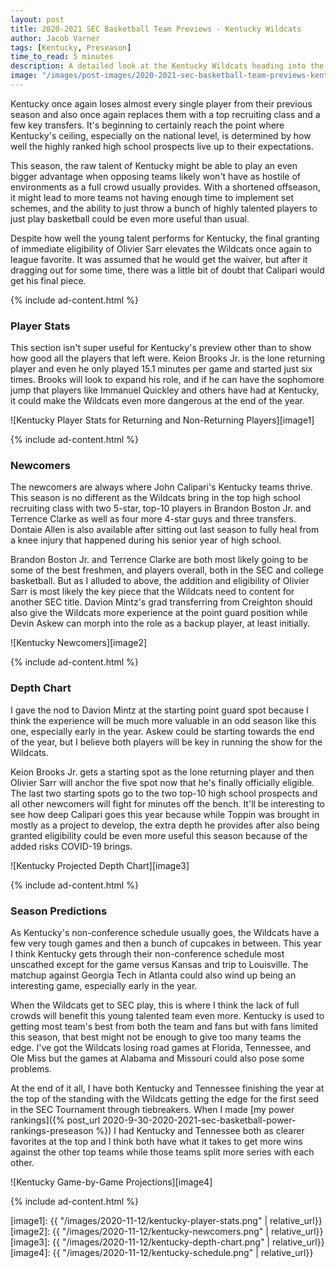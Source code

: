 ```yaml
---
layout: post
title: 2020-2021 SEC Basketball Team Previews - Kentucky Wildcats
author: Jacob Varner
tags: [Kentucky, Preseason]
time_to_read: 5 minutes
description: A detailed look at the Kentucky Wildcats heading into the 2020-2021 college basketball season including game-by-game predictions, a statistical team overview, newcomers, and a projected depth chart.
image: "/images/post-images/2020-2021-sec-basketball-team-previews-kentucky-wildcats.png"
---
```


Kentucky once again loses almost every single player from their previous season and also once again replaces them with a top recruiting class and a few key transfers. It's beginning to certainly reach the point where Kentucky's ceiling, especially on the national level, is determined by how well the highly ranked high school prospects live up to their expectations.

This season, the raw talent of Kentucky might be able to play an even bigger advantage when opposing teams likely won't have as hostile of environments as a full crowd usually provides. With a shortened offseason, it might lead to more teams not having enough time to implement set schemes, and the ability to just throw a bunch of highly talented players to just play basketball could be even more useful than usual.

Despite how well the young talent performs for Kentucky, the final granting of immediate eligibility of Olivier Sarr elevates the Wildcats once again to league favorite. It was assumed that he would get the waiver, but after it dragging out for some time, there was a little bit of doubt that Calipari would get his final piece.

{% include ad-content.html %}

### Player Stats

This section isn't super useful for Kentucky's preview other than to show how good all the players that left were. Keion Brooks Jr. is the lone returning player and even he only played 15.1 minutes per game and started just six times. Brooks will look to expand his role, and if he can have the sophomore jump that players like Immanuel Quickley and others have had at Kentucky, it could make the Wildcats even more dangerous at the end of the year.

![Kentucky Player Stats for Returning and Non-Returning Players][image1]

{% include ad-content.html %}

### Newcomers

The newcomers are always where John Calipari's Kentucky teams thrive. This season is no different as the Wildcats bring in the top high school recruiting class with two 5-star, top-10 players in Brandon Boston Jr. and Terrence Clarke as well as four more 4-star guys and three transfers. Dontaie Allen is also available after sitting out last season to fully heal from a knee injury that happened during his senior year of high school.

Brandon Boston Jr. and Terrence Clarke are both most likely going to be some of the best freshmen, and players overall, both in the SEC and college basketball. But as I alluded to above, the addition and eligibility of Olivier Sarr is most likely the key piece that the Wildcats need to content for another SEC title. Davion Mintz's grad transferring from Creighton should also give the Wildcats more experience at the point guard position while Devin Askew can morph into the role as a backup player, at least initially.

![Kentucky Newcomers][image2]

{% include ad-content.html %}

### Depth Chart

I gave the nod to Davion Mintz at the starting point guard spot because I think the experience will be much more valuable in an odd season like this one, especially early in the year. Askew could be starting towards the end of the year, but I believe both players will be key in running the show for the Wildcats.

Keion Brooks Jr. gets a starting spot as the lone returning player and then Olivier Sarr will anchor the five spot now that he's finally officially eligible. The last two starting spots go to the two top-10 high school prospects and all other newcomers will fight for minutes off the bench. It'll be interesting to see how deep Calipari goes this year because while Toppin was brought in mostly as a project to develop, the extra depth he provides after also being granted eligibility could be even more useful this season because of the added risks COVID-19 brings.

![Kentucky Projected Depth Chart][image3]

{% include ad-content.html %}

### Season Predictions

As Kentucky's non-conference schedule usually goes, the Wildcats have a few very tough games and then a bunch of cupcakes in between. This year I think Kentucky gets through their non-conference schedule most unscathed except for the game versus Kansas and trip to Louisville. The matchup against Georgia Tech in Atlanta could also wind up being an interesting game, especially early in the year.

When the Wildcats get to SEC play, this is where I think the lack of full crowds will benefit this young talented team even more. Kentucky is used to getting most team's best from both the team and fans but with fans limited this season, that best might not be enough to give too many teams the edge. I've got the Wildcats losing road games at Florida, Tennessee, and Ole Miss but the games at Alabama and Missouri could also pose some problems.

At the end of it all, I have both Kentucky and Tennessee finishing the year at the top of the standing with the Wildcats getting the edge for the first seed in the SEC Tournament through tiebreakers. When I made [my power rankings]({% post_url 2020-9-30-2020-2021-sec-basketball-power-rankings-preseason %}) I had Kentucky and Tennessee both as clearer favorites at the top and I think both have what it takes to get more wins against the other top teams while those teams split more series with each other.

![Kentucky Game-by-Game Projections][image4]

{% include ad-content.html %}

[image1]: {{ "/images/2020-11-12/kentucky-player-stats.png" | relative_url}}
[image2]: {{ "/images/2020-11-12/kentucky-newcomers.png" | relative_url}}
[image3]: {{ "/images/2020-11-12/kentucky-depth-chart.png" | relative_url}}
[image4]: {{ "/images/2020-11-12/kentucky-schedule.png" | relative_url}}
